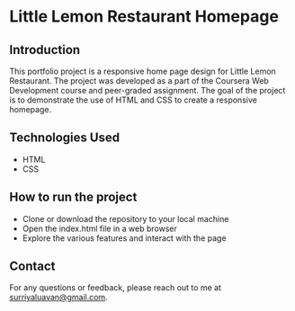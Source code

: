 # Little Lemon Restaurant Homepage
## Introduction
This portfolio project is a responsive home page design for Little Lemon Restaurant. The project was developed as a part of the Coursera Web Development course and peer-graded assignment. The goal of the project is to demonstrate the use of HTML and CSS to create a responsive homepage.

## Technologies Used
* HTML <br>
* CSS <br>
## How to run the project
* Clone or download the repository to your local machine <br>
* Open the index.html file in a web browser <br>
* Explore the various features and interact with the page <br>
## Contact
For any questions or feedback, please reach out to me at surriyaluavan@gmail.com.